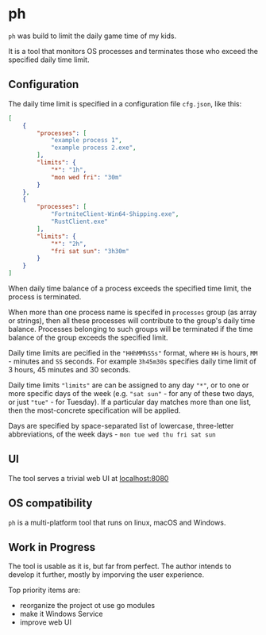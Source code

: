 # ph

`ph` was build to limit the daily game time of my kids.

It is a tool that monitors OS processes and terminates those who exceed the specified daily time limit.

## Configuration

The daily time limit is specified in a configuration file `cfg.json`, like this:

```json
[
    {
        "processes": [
            "example process 1",
            "example process 2.exe",
        ],
        "limits": {
            "*": "1h",
            "mon wed fri": "30m"
        }
    },
    {
        "processes": [
            "FortniteClient-Win64-Shipping.exe",
            "RustClient.exe"
        ],
        "limits": {
            "*": "2h",
            "fri sat sun": "3h30m"
        }
    }
]
```
When daily time balance of a process exceeds the specified time limit, the process is terminated.

When more than one process name is specifed in `processes` group (as array or strings), then all these processes will contribute to the group's daily time balance. Processes belonging to such groups will be terminated if the time balance of the group exceeds the specified limit.

Daily time limits are pecified in the `"HHhMMhSSs"` format, where `HH` is hours, `MM` - minutes and `SS` seconds. For example `3h45m30s` specifies daily time limit of 3 hours, 45 minutes and 30 seconds.

Daily time limits `"limits"` are can be assigned to any day `"*"`, or to one or more specific days of the week (e.g. `"sat sun"` - for any of these two days, or just `"tue"` - for Tuesday). If a particular day matches more than one list, then the most-concrete specification will be applied.

Days are specified by space-separated list of lowercase, three-letter abbreviations, of the week days - `mon tue wed thu fri sat sun`

## UI
The tool serves a trivial web UI at [localhost:8080](localhost:8080)

## OS compatibility
`ph` is a multi-platform tool that runs on linux, macOS and Windows.

## Work in Progress
The tool is usable as it is, but far from perfect. The author intends to develop it further, mostly by imporving the user experience.

Top priority items are:

  * reorganize the project ot use go modules
  * make it Windows Service
  * improve web UI
  